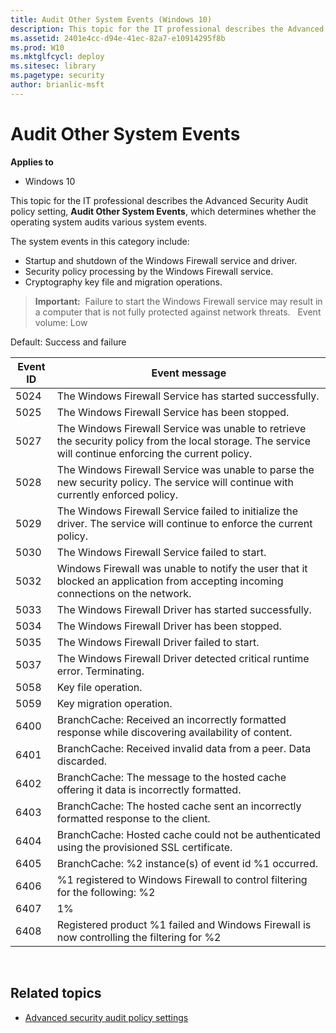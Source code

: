 ```yaml
---
title: Audit Other System Events (Windows 10)
description: This topic for the IT professional describes the Advanced Security Audit policy setting, Audit Other System Events, which determines whether the operating system audits various system events.
ms.assetid: 2401e4cc-d94e-41ec-82a7-e10914295f8b
ms.prod: W10
ms.mktglfcycl: deploy
ms.sitesec: library
ms.pagetype: security
author: brianlic-msft
---
```


# Audit Other System Events

**Applies to**
-   Windows 10

This topic for the IT professional describes the Advanced Security Audit policy setting, **Audit Other System Events**, which determines whether the operating system audits various system events.

The system events in this category include:

-   Startup and shutdown of the Windows Firewall service and driver.
-   Security policy processing by the Windows Firewall service.
-   Cryptography key file and migration operations.

> **Important:**  Failure to start the Windows Firewall service may result in a computer that is not fully protected against network threats.
 
Event volume: Low

Default: Success and failure

| Event ID | Event message |
| - | - |
| 5024 | The Windows Firewall Service has started successfully. | 
| 5025 | The Windows Firewall Service has been stopped. |
| 5027 | The Windows Firewall Service was unable to retrieve the security policy from the local storage. The service will continue enforcing the current policy. | 
| 5028 | The Windows Firewall Service was unable to parse the new security policy. The service will continue with currently enforced policy. |
| 5029 | The Windows Firewall Service failed to initialize the driver. The service will continue to enforce the current policy. |
| 5030 | The Windows Firewall Service failed to start. |
| 5032 | Windows Firewall was unable to notify the user that it blocked an application from accepting incoming connections on the network.| 
| 5033 | The Windows Firewall Driver has started successfully. |
| 5034 | The Windows Firewall Driver has been stopped. |
| 5035 | The Windows Firewall Driver failed to start. |
| 5037 | The Windows Firewall Driver detected critical runtime error. Terminating.| 
| 5058 | Key file operation. |
| 5059 | Key migration operation.| 
| 6400 | BranchCache: Received an incorrectly formatted response while discovering availability of content.| 
| 6401 | BranchCache: Received invalid data from a peer. Data discarded. |
| 6402 | BranchCache: The message to the hosted cache offering it data is incorrectly formatted.| 
| 6403 | BranchCache: The hosted cache sent an incorrectly formatted response to the client. |
| 6404 | BranchCache: Hosted cache could not be authenticated using the provisioned SSL certificate.| 
| 6405 | BranchCache: %2 instance(s) of event id %1 occurred. |
| 6406 | %1 registered to Windows Firewall to control filtering for the following: %2| 
| 6407 | 1% |
| 6408 | Registered product %1 failed and Windows Firewall is now controlling the filtering for %2 |
 
## Related topics

- [Advanced security audit policy settings](advanced-security-audit-policy-settings.md)
 
 
